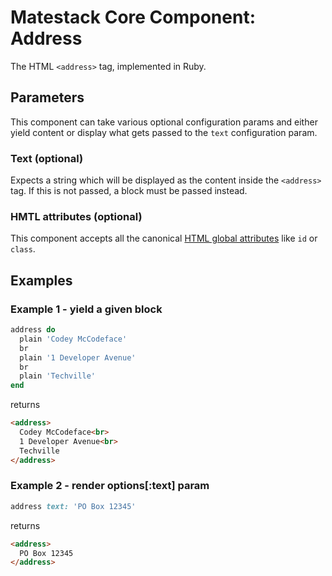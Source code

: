 # Matestack Core Component: Address

The HTML `<address>` tag, implemented in Ruby.

## Parameters
This component can take various optional configuration params and either yield content or display what gets passed to the `text` configuration param.

### Text (optional)
Expects a string which will be displayed as the content inside the `<address>` tag. If this is not passed, a block must be passed instead.

### HMTL attributes (optional)
This component accepts all the canonical [HTML global attributes](https://www.w3schools.com/tags/ref_standardattributes.asp) like `id` or `class`.

## Examples

### Example 1 - yield a given block

```ruby
address do
  plain 'Codey McCodeface'
  br
  plain '1 Developer Avenue'
  br
  plain 'Techville'
end
```

returns

```html
<address>
  Codey McCodeface<br>
  1 Developer Avenue<br>
  Techville
</address>
```

### Example 2 - render options[:text] param

```ruby
address text: 'PO Box 12345'
```

returns

```html
<address>
  PO Box 12345
</address>
```
